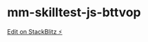 # mm-skilltest-js-bttvop

[Edit on StackBlitz ⚡️](https://stackblitz.com/edit/mm-skilltest-js-bttvop)